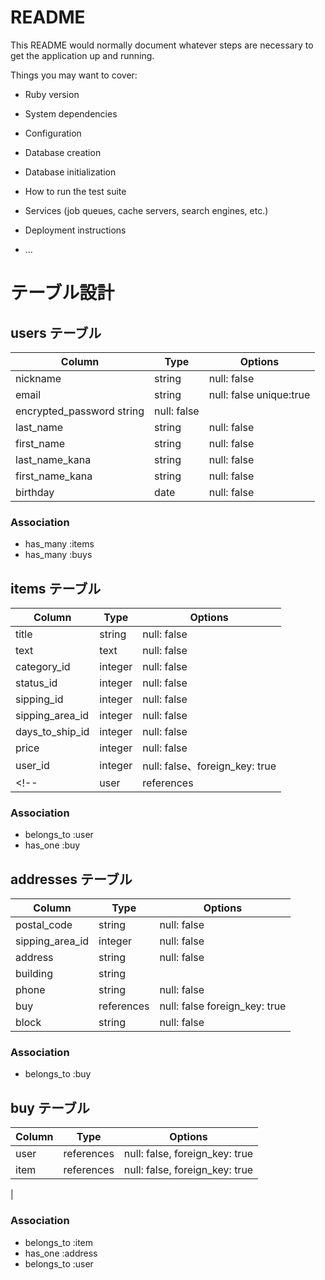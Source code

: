 # README

This README would normally document whatever steps are necessary to get the
application up and running.

Things you may want to cover:

* Ruby version

* System dependencies

* Configuration

* Database creation

* Database initialization

* How to run the test suite

* Services (job queues, cache servers, search engines, etc.)

* Deployment instructions

* ...

# テーブル設計

## users テーブル

| Column         | Type   | Options     |
| --------       | ------ | ----------- |
| nickname       | string | null: false |
| email          | string | null: false unique:true |
| encrypted_password      string | null: false |
| last_name      | string | null: false |
| first_name     | string | null: false | 
| last_name_kana | string | null: false |
| first_name_kana| string | null: false |
| birthday       | date   | null: false |

### Association

- has_many :items
- has_many :buys

## items テーブル

| Column              | Type   | Options     |
| ------              | ------ | ----------- |
| title               | string | null: false |
| text                | text   | null: false |
| category_id            | integer| null: false |
| status_id              | integer | null: false |
| sipping_id             | integer | null: false |
| sipping_area_id        | integer | null: false |
| days_to_ship_id        | integer| null: false |
| price               | integer | null: false |
| user_id             | integer | null: false、foreign_key: true|
<!-- | user | references | null: false, foreign_key: true| -->
### Association

- belongs_to :user
- has_one :buy


## addresses テーブル

| Column       | Type   | Options     |
| ------       | ------ | -------     |
| postal_code  | string | null: false |
| sipping_area_id |integer | null: false |
| address      | string | null: false |
| building     | string |             |
| phone        | string | null: false |
| buy          | references| null: false foreign_key: true |
| block        | string | null: false |
### Association

- belongs_to :buy

## buy テーブル

| Column        | Type       | Options                        |
| -------       | ---------- | ------------------------------ |
| user      | references  |  null: false, foreign_key: true      |
| item          | references  |  null: false, foreign_key: true      |
| 

### Association

- belongs_to :item
- has_one :address
- belongs_to :user
